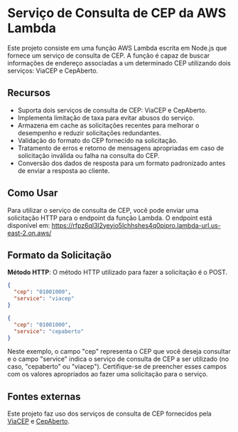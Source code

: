 # Serviço de Consulta de CEP da AWS Lambda

Este projeto consiste em uma função AWS Lambda escrita em Node.js que fornece um serviço de consulta de CEP. A função é capaz de buscar informações de endereço associadas a um determinado CEP utilizando dois serviços: ViaCEP e CepAberto.

## Recursos

- Suporta dois serviços de consulta de CEP: ViaCEP e CepAberto.
- Implementa limitação de taxa para evitar abusos do serviço.
- Armazena em cache as solicitações recentes para melhorar o desempenho e reduzir solicitações redundantes.
- Validação do formato do CEP fornecido na solicitação.
- Tratamento de erros e retorno de mensagens apropriadas em caso de solicitação inválida ou falha na consulta do CEP.
- Conversão dos dados de resposta para um formato padronizado antes de enviar a resposta ao cliente.

## Como Usar

Para utilizar o serviço de consulta de CEP, você pode enviar uma solicitação HTTP para o endpoint da função Lambda. O endpoint está disponível em:
https://rfpz6ql3l2yeyio5lchhshes4q0pipro.lambda-url.us-east-2.on.aws/

## Formato da Solicitação

**Método HTTP**: O método HTTP utilizado para fazer a solicitação é o POST.

```json
{
  "cep": "01001000",
  "service": "viacep"
}
```

```json
{
  "cep": "01001000",
  "service": "cepaberto"
}
```

Neste exemplo, o campo "cep" representa o CEP que você deseja consultar e o campo "service" indica o serviço de consulta de CEP a ser utilizado (no caso, "cepaberto" ou "viacep"). Certifique-se de preencher esses campos com os valores apropriados ao fazer uma solicitação para o serviço.

## Fontes externas

Este projeto faz uso dos serviços de consulta de CEP fornecidos pela [ViaCEP](https://viacep.com.br/) e [CepAberto](https://cepaberto.com/).
